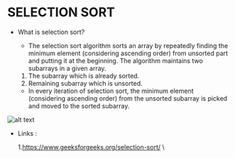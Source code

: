 
# SELECTION SORT

* What is selection sort? 
   
    * The selection sort algorithm sorts an array by repeatedly finding the minimum element (considering ascending order) from unsorted part and putting it at the beginning. The algorithm maintains two subarrays in a given array.

	 1) The subarray which is already sorted.
	 2) Remaining subarray which is unsorted.

	* In every iteration of selection sort, the minimum element (considering ascending order) from the unsorted subarray is picked and moved to the sorted subarray.

 ![alt text](https://codingconnect.net/wp-content/uploads/2016/09/Selection-Sort.gif)
 
 
 * Links :
   
   1.https://www.geeksforgeeks.org/selection-sort/ \

   
   


